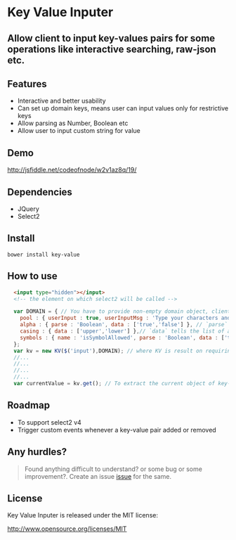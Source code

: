 # Key Value Inputer
## Allow client to input key-values pairs for some operations like interactive searching, raw-json etc.

## Features
* Interactive and better usability
* Can set up domain keys, means user can input values only for restrictive keys
* Allow parsing as Number, Boolean etc
* Allow user to input custom string for value

## Demo
  http://jsfiddle.net/codeofnode/w2v1az8q/19/

## Dependencies
* JQuery
* Select2

## Install

    bower install key-value

## How to use

```html
  <input type="hidden"></input>
  <!-- the element on which select2 will be called -->
```
```javascript
  var DOMAIN = { // You have to provide non-empty domain object, client can input any of for keys pool, alpha, casing or symbols, in this case.
    pool : { userInput : true, userInputMsg : 'Type your characters and press space' }, // for allow user to input his own value use `userInput` : true
    alpha : { parse : 'Boolean', data : ['true','false'] }, // `parse` tells how to compile, parse string to boolean in this case
    casing : { data : ['upper','lower'] },// `data` tells the list of available values for corresponding key
    symbols : { name : 'isSymbolAllowed', parse : 'Boolean', data : ['true','false'] } // put `name` if you want to display user readable key
  };
  var kv = new KV($('input'),DOMAIN); // where KV is result on requiring `key-value`
  //...
  //...
  //...
  //...
  var currentValue = kv.get(); // To extract the current object of key-value pairs
```

## Roadmap
* To support select2 v4
* Trigger custom events whenever a key-value pair added or removed

## Any hurdles?
> Found anything difficult to understand? or some bug or some improvement?. Create an issue [issue](https://github.com/nodeofcode/key-value/issues) for the same.

## License

Key Value Inputer is released under the MIT license:

http://www.opensource.org/licenses/MIT
